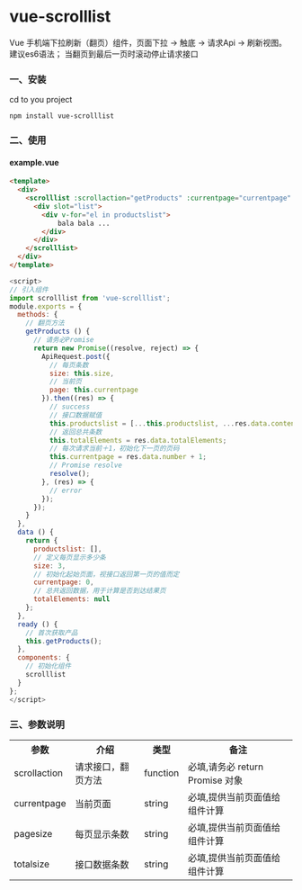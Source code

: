 vue-scrolllist
==============

Vue 手机端下拉刷新（翻页）组件，页面下拉 -> 触底 -> 请求Api -> 刷新视图。建议es6语法；
当翻页到最后一页时滚动停止请求接口

### 一、安装
cd to you project
```ssh
npm install vue-scrolllist
```
### 二、使用

#### example.vue ####
```html
<template>
  <div>
    <scrolllist :scrollaction="getProducts" :currentpage="currentpage" :pagesize="size" :totalsize="totalElements">
      <div slot="list">
        <div v-for="el in productslist">
            bala bala ...
        </div>
      </div>
    </scrolllist>
  </div>
</template>
```
```js
<script>
// 引入组件
import scrolllist from 'vue-scrolllist';
module.exports = {
  methods: {
    // 翻页方法
    getProducts () {
      // 请务必Promise
      return new Promise((resolve, reject) => {
        ApiRequest.post({
          // 每页条数
          size: this.size, 
          // 当前页
          page: this.currentpage 
        }).then((res) => {
          // success 
          // 接口数据赋值
          this.productslist = [...this.productslist, ...res.data.content];
          // 返回总共条数
          this.totalElements = res.data.totalElements;
          // 每次请求当前＋1，初始化下一页的页码
          this.currentpage = res.data.number + 1;
          // Promise resolve
          resolve();
        }, (res) => {
          // error 
        });
      });
    }
  },
  data () {
    return {
      productslist: [],
      // 定义每页显示多少条
      size: 3,
      // 初始化起始页面，视接口返回第一页的值而定
      currentpage: 0,
      // 总共返回数据，用于计算是否到达结果页
      totalElements: null
    };
  },
  ready () {
    // 首次获取产品
    this.getProducts();
  },
  components: {
    // 初始化组件
    scrolllist
  }
};
</script>
```

### 三、参数说明
<table>
	<tr>
		<th>参数</th>
		<th>介绍</th>
		<th>类型</th>
		<th>备注</th>
	</tr>
	<tr>
    		<td>scrollaction</td>
		<td>请求接口，翻页方法</td>
		<td>function</td>
		<td>必填,请务必 return Promise 对象</td>
  	</tr>
  	<tr>
    		<td>currentpage</td>
		<td>当前页面</td>
		<td>string</td>
		<td>必填,提供当前页面值给组件计算</td>
  	</tr>
  	<tr>
    		<td>pagesize</td>
		<td>每页显示条数</td>
		<td>string</td>
		<td>必填,提供当前页面值给组件计算</td>
  	</tr>
	<tr>
    		<td>totalsize</td>
		<td>接口数据条数</td>
		<td>string</td>
		<td>必填,提供当前页面值给组件计算</td>
  	</tr>
</table>
